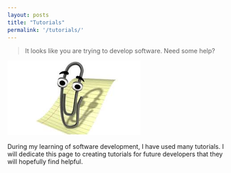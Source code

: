 ```yaml
---
layout: posts
title: "Tutorials"
permalink: '/tutorials/'
---
```

> It looks like you are trying to develop software. Need some help?

![Clippy the paperclip](/images/clippy.png)

During my learning of software development, I have used many tutorials. I will dedicate this page to creating tutorials for future developers that they will hopefully find helpful.
